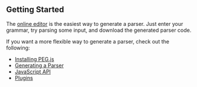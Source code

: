## Getting Started

The [online editor](https://pegjs.org/online) is the easiest way to generate a parser. Just enter your grammar, try parsing some input, and download the generated parser code.

If you want a more flexible way to generate a parser, check out the following:

- [Installing PEG.js](./installation.md)
- [Generating a Parser](./generating-a-parser.md)
- [JavaScript API](./javascript-api.md)
- [Plugins](./plugins.md)

